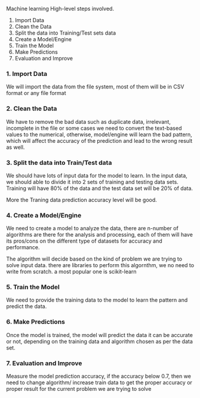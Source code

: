Machine learning High-level steps involved.

1. Import Data
2. Clean the Data
3. Split the data into Training/Test sets data
4. Create a Model/Engine
5. Train the Model
6. Make Predictions
7. Evaluation and Improve

### 1. Import Data

We will import the data from the file system, most of them will be in CSV format or any file format

### 2. Clean the Data

We have to remove the bad data such as duplicate data, irrelevant, incomplete in the file or some cases we need to convert the text-based values to the numerical, otherwise, model/engine will learn the bad pattern, which will affect the accuracy of the prediction and lead to the wrong result as well.

### 3. Split the data into Train/Test data

We should have lots of input data for the model to learn. In the input data, we should able to divide it into 2 sets of training and testing data sets. Training will have 80% of the data and the test data set will be 20% of data.

More the Traning data prediction accuracy level will be good.

### 4. Create a Model/Engine

We need to create a model to analyze the data, there are n-number of algorithms are there for the analysis and processing, each of them will have its pros/cons on the different type of datasets for accuracy and performance.

The algorithm will decide based on the kind of problem we are trying to solve input data. there are libraries to perform this algornthm, we no need to write from scratch. a most popular one is scikit-learn

### 5. Train the Model

We need to provide the training data to the model to learn the pattern and predict the data.

### 6. Make Predictions

Once the model is trained, the model will predict the data it can be accurate or not, depending on the training data and algorithm chosen as per the data set.

### 7. Evaluation and Improve

Measure the model prediction accuracy, if the accuracy below 0.7, then we need to change algorithm/ increase train data to get the proper accuracy or proper result for the current problem we are trying to solve





